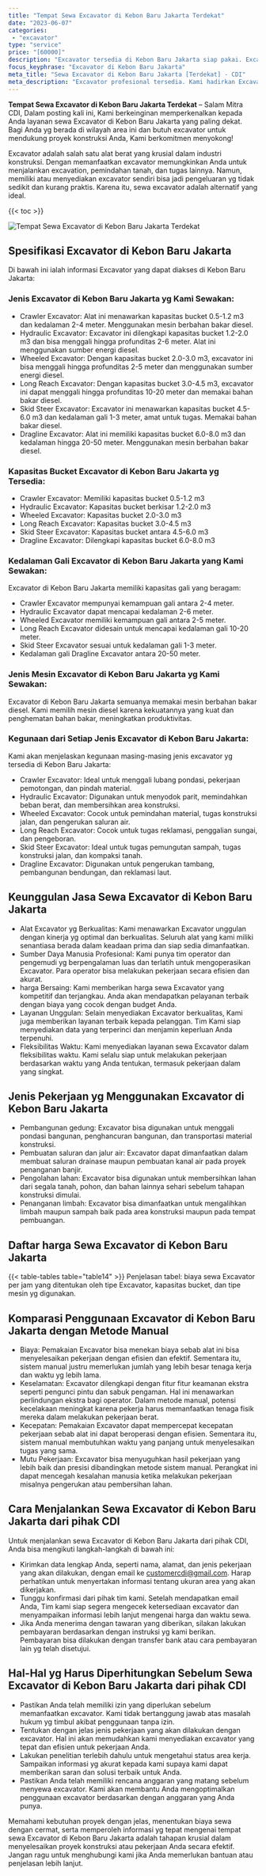 ```yaml
---
title: "Tempat Sewa Excavator di Kebon Baru Jakarta Terdekat"
date: "2023-06-07"
categories:
 - "excavator"
type: "service"
price: "[60000]"
description: "Excavator tersedia di Kebon Baru Jakarta siap pakai. Excavator menjadi pilihan utama kontraktor untuk mendukung kelancaran pekerjaan. Dapatkan informasi detail."
focus_keyphrase: "Excavator di Kebon Baru Jakarta"
meta_title: "Sewa Excavator di Kebon Baru Jakarta [Terdekat] - CDI"
meta_description: "Excavator profesional tersedia. Kami hadirkan Excavator berkualitas untuk menyelesaikan pekerjaan. Penawaran spesial minggu ini tersedia."
---
```


**Tempat Sewa Excavator di Kebon Baru Jakarta Terdekat** – Salam Mitra CDI, Dalam posting kali ini, Kami berkeinginan memperkenalkan kepada Anda layanan sewa Excavator di Kebon Baru Jakarta yang paling dekat. Bagi Anda yg berada di wilayah area ini dan butuh excavator untuk mendukung proyek konstruksi Anda, Kami berkomitmen menyokong!

Excavator adalah salah satu alat berat yang krusial dalam industri konstruksi. Dengan memanfaatkan excavator memungkinkan Anda untuk menjalankan excavation, pemindahan tanah, dan tugas lainnya. Namun, memiliki atau menyediakan excavator sendiri bisa jadi pengeluaran yg tidak sedikit dan kurang praktis. Karena itu, sewa excavator adalah alternatif yang ideal.

{{< toc >}}

![Tempat Sewa Excavator di Kebon Baru Jakarta Terdekat](/images/excavator/excavator-17.jpg)

## Spesifikasi Excavator di Kebon Baru Jakarta

Di bawah ini ialah informasi Excavator yang dapat diakses di Kebon Baru Jakarta:

### Jenis Excavator di Kebon Baru Jakarta yg Kami Sewakan:

*   Crawler Excavator: Alat ini menawarkan kapasitas bucket 0.5-1.2 m3 dan kedalaman 2-4 meter. Menggunakan mesin berbahan bakar diesel.
*   Hydraulic Excavator: Excavator ini dilengkapi kapasitas bucket 1.2-2.0 m3 dan bisa menggali hingga profunditas 2-6 meter. Alat ini menggunakan sumber energi diesel.
*   Wheeled Excavator: Dengan kapasitas bucket 2.0-3.0 m3, excavator ini bisa menggali hingga profunditas 2-5 meter dan menggunakan sumber energi diesel.
*   Long Reach Excavator: Dengan kapasitas bucket 3.0-4.5 m3, excavator ini dapat menggali hingga profunditas 10-20 meter dan memakai bahan bakar diesel.
*   Skid Steer Excavator: Excavator ini menawarkan kapasitas bucket 4.5-6.0 m3 dan kedalaman gali 1-3 meter, amat untuk tugas. Memakai bahan bakar diesel.
*   Dragline Excavator: Alat ini memiliki kapasitas bucket 6.0-8.0 m3 dan kedalaman hingga 20-50 meter. Menggunakan mesin berbahan bakar diesel.

### Kapasitas Bucket Excavator di Kebon Baru Jakarta yg Tersedia:

*   Crawler Excavator: Memiliki kapasitas bucket 0.5-1.2 m3
*   Hydraulic Excavator: Kapasitas bucket berkisar 1.2-2.0 m3
*   Wheeled Excavator: Kapasitas bucket 2.0-3.0 m3
*   Long Reach Excavator: Kapasitas bucket 3.0-4.5 m3
*   Skid Steer Excavator: Kapasitas bucket antara 4.5-6.0 m3
*   Dragline Excavator: Dilengkapi kapasitas bucket 6.0-8.0 m3

### Kedalaman Gali Excavator di Kebon Baru Jakarta yang Kami Sewakan:

Excavator di Kebon Baru Jakarta memiliki kapasitas gali yang beragam:

*   Crawler Excavator mempunyai kemampuan gali antara 2-4 meter.
*   Hydraulic Excavator dapat mencapai kedalaman 2-6 meter.
*   Wheeled Excavator memiliki kemampuan gali antara 2-5 meter.
*   Long Reach Excavator didesain untuk mencapai kedalaman gali 10-20 meter.
*   Skid Steer Excavator sesuai untuk kedalaman gali 1-3 meter.
*   Kedalaman gali Dragline Excavator antara 20-50 meter.

### Jenis Mesin Excavator di Kebon Baru Jakarta yg Kami Sewakan:

Excavator di Kebon Baru Jakarta semuanya memakai mesin berbahan bakar diesel. Kami memilih mesin diesel karena kekuatannya yang kuat dan penghematan bahan bakar, meningkatkan produktivitas.

### Kegunaan dari Setiap Jenis Excavator di Kebon Baru Jakarta:

Kami akan menjelaskan kegunaan masing-masing jenis excavator yg tersedia di Kebon Baru Jakarta:

*   Crawler Excavator: Ideal untuk menggali lubang pondasi, pekerjaan pemotongan, dan pindah material.
*   Hydraulic Excavator: Digunakan untuk menyodok parit, memindahkan beban berat, dan membersihkan area konstruksi.
*   Wheeled Excavator: Cocok untuk pemindahan material, tugas konstruksi jalan, dan pengerukan saluran air.
*   Long Reach Excavator: Cocok untuk tugas reklamasi, penggalian sungai, dan pengeboran.
*   Skid Steer Excavator: Ideal untuk tugas pemungutan sampah, tugas konstruksi jalan, dan kompaksi tanah.
*   Dragline Excavator: Digunakan untuk pengerukan tambang, pembangunan bendungan, dan reklamasi laut.

## Keunggulan Jasa Sewa Excavator di Kebon Baru Jakarta

*   Alat Excavator yg Berkualitas: Kami menawarkan Excavator unggulan dengan kinerja yg optimal dan berkualitas. Seluruh alat yang kami miliki senantiasa berada dalam keadaan prima dan siap sedia dimanfaatkan.
*   Sumber Daya Manusia Profesional: Kami punya tim operator dan pengemudi yg berpengalaman luas dan terlatih untuk mengoperasikan Excavator. Para operator bisa melakukan pekerjaan secara efisien dan akurat.
*   harga Bersaing: Kami memberikan harga sewa Excavator yang kompetitif dan terjangkau. Anda akan mendapatkan pelayanan terbaik dengan biaya yang cocok dengan budget Anda.
*   Layanan Unggulan: Selain menyediakan Excavator berkualitas, Kami juga memberikan layanan terbaik kepada pelanggan. Tim Kami siap menyediakan data yang terperinci dan menjamin keperluan Anda terpenuhi.
*   Fleksibilitas Waktu: Kami menyediakan layanan sewa Excavator dalam fleksibilitas waktu. Kami selalu siap untuk melakukan pekerjaan berdasarkan waktu yang Anda tentukan, termasuk pekerjaan dalam yang singkat.

## Jenis Pekerjaan yg Menggunakan Excavator di Kebon Baru Jakarta

*   Pembangunan gedung: Excavator bisa digunakan untuk menggali pondasi bangunan, penghancuran bangunan, dan transportasi material konstruksi.
*   Pembuatan saluran dan jalur air: Excavator dapat dimanfaatkan dalam membuat saluran drainase maupun pembuatan kanal air pada proyek penanganan banjir.
*   Pengolahan lahan: Excavator bisa digunakan untuk membersihkan lahan dari segala tanah, pohon, dan bahan lainnya sehari sebelum tahapan konstruksi dimulai.
*   Penanganan limbah: Excavator bisa dimanfaatkan untuk mengalihkan limbah maupun sampah baik pada area konstruksi maupun pada tempat pembuangan.

## Daftar harga Sewa Excavator di Kebon Baru Jakarta

{{< table-tables table="table14" >}} Penjelasan tabel: biaya sewa Excavator per jam yang ditentukan oleh tipe Excavator, kapasitas bucket, dan tipe mesin yg digunakan. 

## Komparasi Penggunaan Excavator di Kebon Baru Jakarta dengan Metode Manual

*   Biaya: Pemakaian Excavator bisa menekan biaya sebab alat ini bisa menyelesaikan pekerjaan dengan efisien dan efektif. Sementara itu, sistem manual justru memerlukan jumlah yang lebih besar tenaga kerja dan waktu yg lebih lama.
*   Keselamatan: Excavator dilengkapi dengan fitur fitur keamanan ekstra seperti pengunci pintu dan sabuk pengaman. Hal ini menawarkan perlindungan ekstra bagi operator. Dalam metode manual, potensi kecelakaan meningkat karena pekerja harus memanfaatkan tenaga fisik mereka dalam melakukan pekerjaan berat.
*   Kecepatan: Pemakaian Excavator dapat mempercepat kecepatan pekerjaan sebab alat ini dapat beroperasi dengan efisien. Sementara itu, sistem manual membutuhkan waktu yang panjang untuk menyelesaikan tugas yang sama.
*   Mutu Pekerjaan: Excavator bisa menyuguhkan hasil pekerjaan yang lebih baik dan presisi dibandingkan metode sistem manual. Perangkat ini dapat mencegah kesalahan manusia ketika melakukan pekerjaan misalnya pengerukan atau pembersihan lahan.

## Cara Menjalankan Sewa Excavator di Kebon Baru Jakarta dari pihak CDI

Untuk menjalankan sewa Excavator di Kebon Baru Jakarta dari pihak CDI, Anda bisa mengikuti langkah-langkah di bawah ini:

*   Kirimkan data lengkap Anda, seperti nama, alamat, dan jenis pekerjaan yang akan dilakukan, dengan email ke customercdi@gmail.com. Harap perhatikan untuk menyertakan informasi tentang ukuran area yang akan dikerjakan.
*   Tunggu konfirmasi dari pihak tim kami. Setelah mendapatkan email Anda, Tim kami siap segera mengecek ketersediaan excavator dan menyampaikan informasi lebih lanjut mengenai harga dan waktu sewa.
*   Jika Anda menerima dengan tawaran yang diberikan, silakan lakukan pembayaran berdasarkan dengan instruksi yg kami berikan. Pembayaran bisa dilakukan dengan transfer bank atau cara pembayaran lain yg telah disetujui.

## Hal-Hal yg Harus Diperhitungkan Sebelum Sewa Excavator di Kebon Baru Jakarta dari pihak CDI

*   Pastikan Anda telah memiliki izin yang diperlukan sebelum memanfaatkan excavator. Kami tidak bertanggung jawab atas masalah hukum yg timbul akibat penggunaan tanpa izin.
*   Tentukan dengan jelas jenis pekerjaan yang akan dilakukan dengan excavator. Hal ini akan memudahkan kami menyediakan excavator yang tepat dan efisien untuk pekerjaan Anda.
*   Lakukan penelitian terlebih dahulu untuk mengetahui status area kerja. Sampaikan informasi yg akurat kepada kami supaya kami dapat memberikan saran dan solusi terbaik untuk Anda.
*   Pastikan Anda telah memiliki rencana anggaran yang matang sebelum menyewa excavator. Kami akan membantu Anda mengoptimalkan penggunaan excavator berdasarkan dengan anggaran yang Anda punya.

Memahami kebutuhan proyek dengan jelas, menentukan biaya sewa dengan cermat, serta memperoleh informasi yg tepat mengenai tempat sewa Excavator di Kebon Baru Jakarta adalah tahapan krusial dalam menyelesaikan proyek konstruksi atau pekerjaan Anda secara efektif. Jangan ragu untuk menghubungi kami jika Anda memerlukan bantuan atau penjelasan lebih lanjut.
